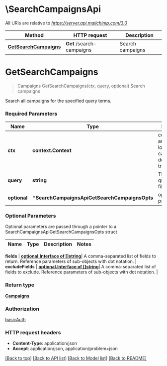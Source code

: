 # \SearchCampaignsApi

All URIs are relative to *https://server.api.mailchimp.com/3.0*

Method | HTTP request | Description
------------- | ------------- | -------------
[**GetSearchCampaigns**](SearchCampaignsApi.md#GetSearchCampaigns) | **Get** /search-campaigns | Search campaigns


# **GetSearchCampaigns**
> Campaigns GetSearchCampaigns(ctx, query, optional)
Search campaigns

Search all campaigns for the specified query terms.

### Required Parameters

Name | Type | Description  | Notes
------------- | ------------- | ------------- | -------------
 **ctx** | **context.Context** | context for authentication, logging, cancellation, deadlines, tracing, etc.
  **query** | **string**| The search query used to filter results. | 
 **optional** | ***SearchCampaignsApiGetSearchCampaignsOpts** | optional parameters | nil if no parameters

### Optional Parameters
Optional parameters are passed through a pointer to a SearchCampaignsApiGetSearchCampaignsOpts struct

Name | Type | Description  | Notes
------------- | ------------- | ------------- | -------------

 **fields** | [**optional.Interface of []string**](string.md)| A comma-separated list of fields to return. Reference parameters of sub-objects with dot notation. | 
 **excludeFields** | [**optional.Interface of []string**](string.md)| A comma-separated list of fields to exclude. Reference parameters of sub-objects with dot notation. | 

### Return type

[**Campaigns**](Campaigns.md)

### Authorization

[basicAuth](../README.md#basicAuth)

### HTTP request headers

 - **Content-Type**: application/json
 - **Accept**: application/json, application/problem+json

[[Back to top]](#) [[Back to API list]](../README.md#documentation-for-api-endpoints) [[Back to Model list]](../README.md#documentation-for-models) [[Back to README]](../README.md)

